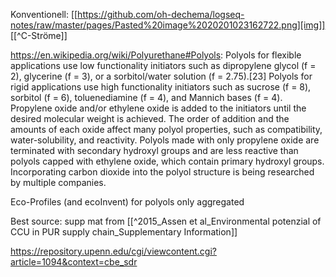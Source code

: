 Konventionell:
[[https://github.com/oh-dechema/logseq-notes/raw/master/pages/Pasted%20image%2020201023162722.png][img]] [[^C-Ströme]]

https://en.wikipedia.org/wiki/Polyurethane#Polyols: Polyols for flexible applications use low functionality initiators such as dipropylene glycol (f = 2), glycerine (f = 3), or a sorbitol/water solution (f = 2.75).[23] Polyols for rigid applications use high functionality initiators such as sucrose (f = 8), sorbitol (f = 6), toluenediamine (f = 4), and Mannich bases (f = 4). Propylene oxide and/or ethylene oxide is added to the initiators until the desired molecular weight is achieved. The order of addition and the amounts of each oxide affect many polyol properties, such as compatibility, water-solubility, and reactivity. Polyols made with only propylene oxide are terminated with secondary hydroxyl groups and are less reactive than polyols capped with ethylene oxide, which contain primary hydroxyl groups. Incorporating carbon dioxide into the polyol structure is being researched by multiple companies. 

Eco-Profiles (and ecoInvent) for polyols only aggregated

Best source: supp mat from [[^2015_Assen et al_Environmental potenzial of CCU in PUR supply chain_Supplementary Information]]

https://repository.upenn.edu/cgi/viewcontent.cgi?article=1094&context=cbe_sdr
